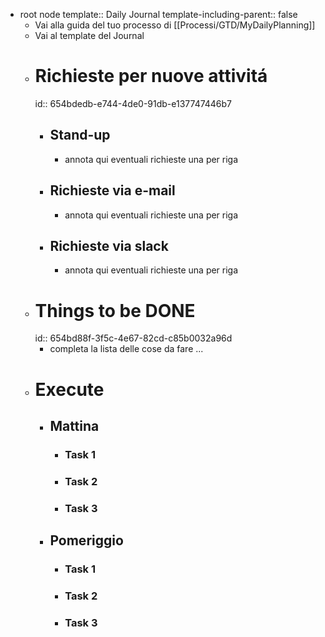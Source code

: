 - root node
  template:: Daily Journal
  template-including-parent:: false
	- Vai alla guida del tuo processo di [[Processi/GTD/MyDailyPlanning]]
	- Vai al template del Journal
	- # Richieste per nuove attivitá
	  id:: 654bdedb-e744-4de0-91db-e137747446b7
		- ## Stand-up
			- annota qui eventuali richieste una per riga
		- ## Richieste via e-mail
			- annota qui eventuali richieste una per riga
		- ## Richieste via slack
			- annota qui eventuali richieste una per riga
	- # Things to be DONE
	  id:: 654bd88f-3f5c-4e67-82cd-c85b0032a96d
		- completa la lista delle cose da fare ...
	- # Execute
		- ## Mattina
			- ### Task 1
			- ### Task 2
			- ### Task 3
		- ## Pomeriggio
			- ### Task 1
			- ### Task 2
			- ### Task 3